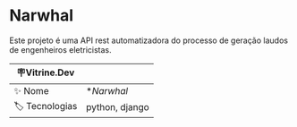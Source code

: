 # Narwhal

Este projeto é uma API rest automatizadora do processo de geração laudos de engenheiros eletricistas.

| 🪧Vitrine.Dev |                |
| ------------- | -------------- |
| ✨ Nome       | \*_Narwhal_    |
| 🏷 Tecnologias | python, django |
